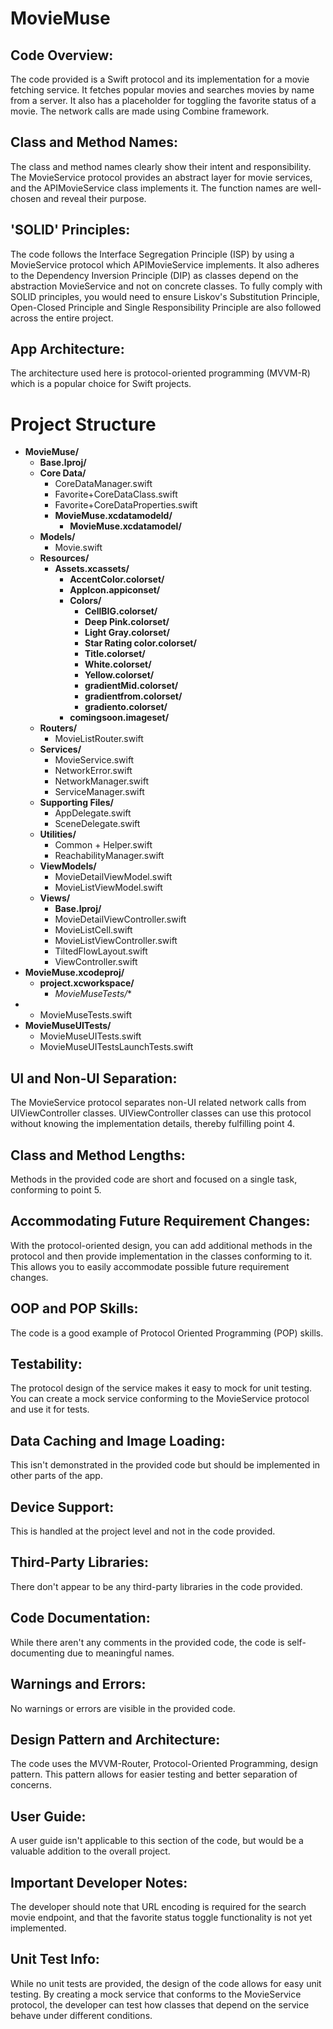 # MovieMuse



## Code Overview:
The code provided is a Swift protocol and its implementation for a movie fetching service. It fetches popular movies and searches movies by name from a server. It also has a placeholder for toggling the favorite status of a movie. The network calls are made using Combine framework.

## Class and Method Names:
The class and method names clearly show their intent and responsibility. The MovieService protocol provides an abstract layer for movie services, and the APIMovieService class implements it. The function names are well-chosen and reveal their purpose.

## 'SOLID' Principles:
The code follows the Interface Segregation Principle (ISP) by using a MovieService protocol which APIMovieService implements. It also adheres to the Dependency Inversion Principle (DIP) as classes depend on the abstraction MovieService and not on concrete classes. To fully comply with SOLID principles, you would need to ensure Liskov's Substitution Principle, Open-Closed Principle and Single Responsibility Principle are also followed across the entire project.

## App Architecture:
The architecture used here is protocol-oriented programming (MVVM-R) which is a popular choice for Swift projects.

# Project Structure

- **MovieMuse/**
  - **Base.lproj/**
  - **Core Data/**
    - CoreDataManager.swift
    - Favorite+CoreDataClass.swift
    - Favorite+CoreDataProperties.swift
    - **MovieMuse.xcdatamodeld/**
      - **MovieMuse.xcdatamodel/**
  - **Models/**
    - Movie.swift
  - **Resources/**
    - **Assets.xcassets/**
      - **AccentColor.colorset/**
      - **AppIcon.appiconset/**
      - **Colors/**
        - **CellBIG.colorset/**
        - **Deep Pink.colorset/**
        - **Light Gray.colorset/**
        - **Star Rating color.colorset/**
        - **Title.colorset/**
        - **White.colorset/**
        - **Yellow.colorset/**
        - **gradientMid.colorset/**
        - **gradientfrom.colorset/**
        - **gradiento.colorset/**
      - **comingsoon.imageset/**
  - **Routers/**
    - MovieListRouter.swift
  - **Services/**
    - MovieService.swift
    - NetworkError.swift
    - NetworkManager.swift
    - ServiceManager.swift
  - **Supporting Files/**
    - AppDelegate.swift
    - SceneDelegate.swift
  - **Utilities/**
    - Common + Helper.swift
    - ReachabilityManager.swift
  - **ViewModels/**
    - MovieDetailViewModel.swift
    - MovieListViewModel.swift
  - **Views/**
    - **Base.lproj/**
    - MovieDetailViewController.swift
    - MovieListCell.swift
    - MovieListViewController.swift
    - TiltedFlowLayout.swift
    - ViewController.swift
- **MovieMuse.xcodeproj/**
  - **project.xcworkspace/**
    - *MovieMuseTests/**
- - MovieMuseTests.swift
- **MovieMuseUITests/**
  - MovieMuseUITests.swift
  - MovieMuseUITestsLaunchTests.swift

## UI and Non-UI Separation:
The MovieService protocol separates non-UI related network calls from UIViewController classes. UIViewController classes can use this protocol without knowing the implementation details, thereby fulfilling point 4.

## Class and Method Lengths:
Methods in the provided code are short and focused on a single task, conforming to point 5.

## Accommodating Future Requirement Changes:
With the protocol-oriented design, you can add additional methods in the protocol and then provide implementation in the classes conforming to it. This allows you to easily accommodate possible future requirement changes.

## OOP and POP Skills:
The code is a good example of Protocol Oriented Programming (POP) skills.

## Testability:
The protocol design of the service makes it easy to mock for unit testing. You can create a mock service conforming to the MovieService protocol and use it for tests.

## Data Caching and Image Loading:
This isn't demonstrated in the provided code but should be implemented in other parts of the app.

## Device Support:
This is handled at the project level and not in the code provided.

## Third-Party Libraries:
There don't appear to be any third-party libraries in the code provided.

## Code Documentation:
While there aren't any comments in the provided code, the code is self-documenting due to meaningful names.

## Warnings and Errors:
No warnings or errors are visible in the provided code.

## Design Pattern and Architecture:
The code uses the MVVM-Router, Protocol-Oriented Programming, design pattern. This pattern allows for easier testing and better separation of concerns.

## User Guide:
A user guide isn't applicable to this section of the code, but would be a valuable addition to the overall project.

## Important Developer Notes:
The developer should note that URL encoding is required for the search movie endpoint, and that the favorite status toggle functionality is not yet implemented.

## Unit Test Info:
While no unit tests are provided, the design of the code allows for easy unit testing. By creating a mock service that conforms to the MovieService protocol, the developer can test how classes that depend on the service behave under different conditions.
